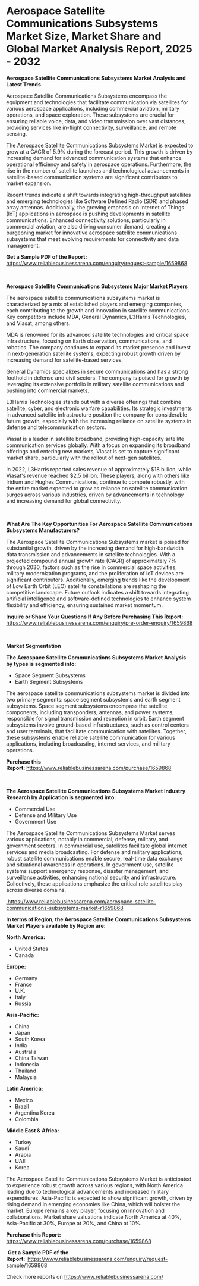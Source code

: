 <p><h1>Aerospace Satellite Communications Subsystems Market Size, Market Share and Global Market Analysis Report, 2025 - 2032</h1></p><p><strong>Aerospace Satellite Communications Subsystems Market Analysis and Latest Trends</strong></p>
<p><p>Aerospace Satellite Communications Subsystems encompass the equipment and technologies that facilitate communication via satellites for various aerospace applications, including commercial aviation, military operations, and space exploration. These subsystems are crucial for ensuring reliable voice, data, and video transmission over vast distances, providing services like in-flight connectivity, surveillance, and remote sensing.</p><p>The Aerospace Satellite Communications Subsystems Market is expected to grow at a CAGR of 5.9% during the forecast period. This growth is driven by increasing demand for advanced communication systems that enhance operational efficiency and safety in aerospace operations. Furthermore, the rise in the number of satellite launches and technological advancements in satellite-based communication systems are significant contributors to market expansion.</p><p>Recent trends indicate a shift towards integrating high-throughput satellites and emerging technologies like Software Defined Radio (SDR) and phased array antennas. Additionally, the growing emphasis on Internet of Things (IoT) applications in aerospace is pushing developments in satellite communications. Enhanced connectivity solutions, particularly in commercial aviation, are also driving consumer demand, creating a burgeoning market for innovative aerospace satellite communications subsystems that meet evolving requirements for connectivity and data management.</p></p>
<p><strong>Get a Sample PDF of the Report:&nbsp;</strong> <a href="https://www.reliablebusinessarena.com/enquiry/request-sample/1659868?utm_campaign=1841&utm_medium=2&utm_source=Github&utm_content=ia&utm_term=17012025&utm_id=aerospace-satellite-communications-subsystems">https://www.reliablebusinessarena.com/enquiry/request-sample/1659868</a></p>
<p>&nbsp;</p>
<p><strong>Aerospace Satellite Communications Subsystems Major Market Players</strong></p>
<p><p>The aerospace satellite communications subsystems market is characterized by a mix of established players and emerging companies, each contributing to the growth and innovation in satellite communications. Key competitors include MDA, General Dynamics, L3Harris Technologies, and Viasat, among others.</p><p>MDA is renowned for its advanced satellite technologies and critical space infrastructure, focusing on Earth observation, communications, and robotics. The company continues to expand its market presence and invest in next-generation satellite systems, expecting robust growth driven by increasing demand for satellite-based services.</p><p>General Dynamics specializes in secure communications and has a strong foothold in defense and civil sectors. The company is poised for growth by leveraging its extensive portfolio in military satellite communications and pushing into commercial markets.</p><p>L3Harris Technologies stands out with a diverse offerings that combine satellite, cyber, and electronic warfare capabilities. Its strategic investments in advanced satellite infrastructure position the company for considerable future growth, especially with the increasing reliance on satellite systems in defense and telecommunication sectors.</p><p>Viasat is a leader in satellite broadband, providing high-capacity satellite communication services globally. With a focus on expanding its broadband offerings and entering new markets, Viasat is set to capture significant market share, particularly with the rollout of next-gen satellites.</p><p>In 2022, L3Harris reported sales revenue of approximately $18 billion, while Viasat's revenue reached $2.5 billion. These players, along with others like Iridium and Hughes Communications, continue to compete robustly, with the entire market expected to grow as reliance on satellite communication surges across various industries, driven by advancements in technology and increasing demand for global connectivity.</p></p>
<p>&nbsp;</p>
<p><strong>What Are The Key Opportunities For Aerospace Satellite Communications Subsystems Manufacturers?</strong></p>
<p><p>The Aerospace Satellite Communications Subsystems market is poised for substantial growth, driven by the increasing demand for high-bandwidth data transmission and advancements in satellite technologies. With a projected compound annual growth rate (CAGR) of approximately 7% through 2030, factors such as the rise in commercial space activities, military modernization programs, and the proliferation of IoT devices are significant contributors. Additionally, emerging trends like the development of Low Earth Orbit (LEO) satellite constellations are reshaping the competitive landscape. Future outlook indicates a shift towards integrating artificial intelligence and software-defined technologies to enhance system flexibility and efficiency, ensuring sustained market momentum.</p></p>
<p><strong>Inquire or Share Your Questions If Any Before Purchasing This Report:</strong> <a href="https://www.reliablebusinessarena.com/enquiry/pre-order-enquiry/1659868?utm_campaign=1841&utm_medium=2&utm_source=Github&utm_content=ia&utm_term=17012025&utm_id=aerospace-satellite-communications-subsystems">https://www.reliablebusinessarena.com/enquiry/pre-order-enquiry/1659868</a></p>
<p>&nbsp;</p>
<p><strong>Market Segmentation</strong></p>
<p><strong>The Aerospace Satellite Communications Subsystems Market Analysis by types is segmented into:</strong></p>
<p><ul><li>Space Segment Subsystems</li><li>Earth Segment Subsystems</li></ul></p>
<p><p>The aerospace satellite communications subsystems market is divided into two primary segments: space segment subsystems and earth segment subsystems. Space segment subsystems encompass the satellite components, including transponders, antennas, and power systems, responsible for signal transmission and reception in orbit. Earth segment subsystems involve ground-based infrastructures, such as control centers and user terminals, that facilitate communication with satellites. Together, these subsystems enable reliable satellite communication for various applications, including broadcasting, internet services, and military operations.</p></p>
<p><strong>Purchase this Report:&nbsp;</strong><a href="https://www.reliablebusinessarena.com/purchase/1659868?utm_campaign=1841&utm_medium=2&utm_source=Github&utm_content=ia&utm_term=17012025&utm_id=aerospace-satellite-communications-subsystems">https://www.reliablebusinessarena.com/purchase/1659868</a></p>
<p>&nbsp;</p>
<p><strong>The Aerospace Satellite Communications Subsystems Market Industry Research by Application is segmented into:</strong></p>
<p><ul><li>Commercial Use</li><li>Defense and Military Use</li><li>Government Use</li></ul></p>
<p><p>The Aerospace Satellite Communications Subsystems Market serves various applications, notably in commercial, defense, military, and government sectors. In commercial use, satellites facilitate global internet services and media broadcasting. For defense and military applications, robust satellite communications enable secure, real-time data exchange and situational awareness in operations. In government use, satellite systems support emergency response, disaster management, and surveillance activities, enhancing national security and infrastructure. Collectively, these applications emphasize the critical role satellites play across diverse domains.</p></p>
<p><a href="https://www.reliablebusinessarena.com/aerospace-satellite-communications-subsystems-market-r1659868?utm_campaign=1841&utm_medium=2&utm_source=Github&utm_content=ia&utm_term=17012025&utm_id=aerospace-satellite-communications-subsystems">&nbsp;https://www.reliablebusinessarena.com/aerospace-satellite-communications-subsystems-market-r1659868</a></p>
<p><strong>In terms of Region, the Aerospace Satellite Communications Subsystems Market Players available by Region are:</strong></p>
<p>
    <p> <strong> North America: </strong>
        <ul>
            <li>United States</li>
            <li>Canada</li>
        </ul>
        </p> 
    <p> <strong> Europe: </strong>
        <ul>
            <li>Germany</li>
            <li>France</li>
            <li>U.K.</li>
            <li>Italy</li>
            <li>Russia</li>
        </ul>
        </p> 
    <p> <strong> Asia-Pacific: </strong>
        <ul>
            <li>China</li>
            <li>Japan</li>
            <li>South Korea</li>
            <li>India</li>
            <li>Australia</li>
            <li>China Taiwan</li>
            <li>Indonesia</li>
            <li>Thailand</li>
            <li>Malaysia</li>
        </ul>
        </p> 
    <p> <strong> Latin America: </strong>
        <ul>
            <li>Mexico</li>
            <li>Brazil</li>
            <li>Argentina Korea</li>
            <li>Colombia</li>
        </ul>
        </p> 
    <p> <strong> Middle East & Africa: </strong>
        <ul>
            <li>Turkey</li>
            <li>Saudi</li>
            <li>Arabia</li>
            <li>UAE</li>
            <li>Korea</li>
        </ul>
    </p>
    </p>
<p><p>The Aerospace Satellite Communications Subsystems Market is anticipated to experience robust growth across various regions, with North America leading due to technological advancements and increased military expenditures. Asia-Pacific is expected to show significant growth, driven by rising demand in emerging economies like China, which will bolster the market. Europe remains a key player, focusing on innovation and collaborations. Market share valuations indicate North America at 40%, Asia-Pacific at 30%, Europe at 20%, and China at 10%.</p></p>
<p><strong>Purchase this Report: </strong><a href="https://www.reliablebusinessarena.com/purchase/1659868?utm_campaign=1841&utm_medium=2&utm_source=Github&utm_content=ia&utm_term=17012025&utm_id=aerospace-satellite-communications-subsystems">https://www.reliablebusinessarena.com/purchase/1659868</a></p>
<p>&nbsp;<strong>Get a Sample PDF of the Report:&nbsp;&nbsp;</strong><a href="https://www.reliablebusinessarena.com/enquiry/request-sample/1659868?utm_campaign=1841&utm_medium=2&utm_source=Github&utm_content=ia&utm_term=17012025&utm_id=aerospace-satellite-communications-subsystems">https://www.reliablebusinessarena.com/enquiry/request-sample/1659868</a></p>
<p><strong></strong></p>
<p>Check more reports on <a href="https://www.reliablebusinessarena.com/?utm_campaign=1841&utm_medium=2&utm_source=Github&utm_content=ia&utm_term=17012025&utm_id=aerospace-satellite-communications-subsystems">https://www.reliablebusinessarena.com/</a></p>